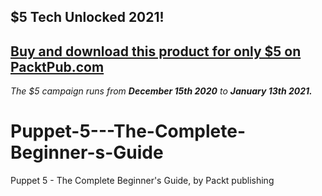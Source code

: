 ## $5 Tech Unlocked 2021!
[Buy and download this product for only $5 on PacktPub.com](https://www.packtpub.com/)
-----
*The $5 campaign         runs from __December 15th 2020__ to __January 13th 2021.__*

# Puppet-5---The-Complete-Beginner-s-Guide
Puppet 5 - The Complete Beginner's Guide, by Packt publishing

